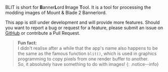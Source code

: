 BLIT is short for **B**anner**L**ord **I**mage **T**ool. It is a tool for processing the modding images of Mount & Blade 2 Bannerlord.

This app is still under development and will provide more features. Should you want to report a bug or request for a feature, please submit an issue on [GitHub](https://github.com/0x1c-works/BLIT/issues) or contribute a Pull Request.

> **Fun fact:** <br />
> I didn't realise after a while that the app's name also happens to be the same as the famous function `blit()`, which is used in graphics programming to copy pixels from one render buffer to another. <br />
> So, it absolutely have something to do with images!
{: .notice--info}